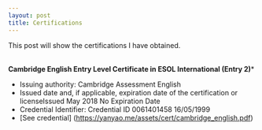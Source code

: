 ```yaml
---
layout: post
title: Certifications
---
```


This post will show the certifications I have obtained.
<br><br>

**Cambridge English Entry Level Certificate in ESOL International (Entry 2)***
- Issuing authority: Cambridge Assessment English
- Issued date and, if applicable, expiration date of the certification or licenseIssued May 2018 No Expiration Date
- Credential Identifier: Credential ID 0061401458 16/05/1999
- [See credential] (https://yanyao.me/assets/cert/cambridge_english.pdf)
